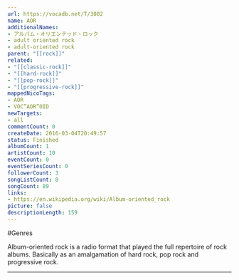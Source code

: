 ```yaml
---
url: https://vocadb.net/T/3002
name: AOR
additionalNames: 
- アルバム・オリエンテッド・ロック
- adult oriented rock
- adult-oriented rock
parent: "[[rock]]"
related:
- "[[classic-rock]]"
- "[[hard-rock]]"
- "[[pop-rock]]"
- "[[progressive-rock]]"
mappedNicoTags:
- AOR
- VOC”AOR”OID
newTargets:
- all
commentCount: 0
createDate: 2016-03-04T20:49:57
status: Finished
albumCount: 1
artistCount: 10
eventCount: 0
eventSeriesCount: 0
followerCount: 3
songListCount: 0
songCount: 89
links: 
- https://en.wikipedia.org/wiki/Album-oriented_rock
picture: false
descriptionLength: 159
---
```


#Genres

Album-oriented rock is a radio format that played the full repertoire of rock albums. Basically as an amalgamation of hard rock, pop rock and progressive rock.

---

